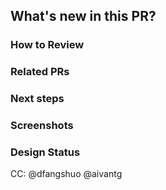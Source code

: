 [//]: # "These comments meant for your reference, they are invisible and don't need to be deleted"

## What's new in this PR?

[//]: # '####### YOUR ANSWER BELOW ###########'
[//]: # '############## END ##################'

### How to Review

[//]: # 'The order in which to review files and 
what to expect when testing locally'
[//]: # '####### YOUR ANSWER BELOW ###########'
[//]: # '############## END ##################'

### Related PRs

[//]: # "Optional - related PRs you're waiting on
/ PRs that will conflict, etc"
[//]: # '####### YOUR ANSWER BELOW ###########'
[//]: # '############## END ##################'

### Next steps

[//]: # "What doesn't work yet, what's NOT in this 
PR/has to be done "
[//]: # '####### YOUR ANSWER BELOW ###########'
[//]: # '############## END ##################'

### Screenshots

[//]: # '#### YOUR SCREENSHOTS BELOW ########'
[//]: # '############## END ##################'

### Design Status

[//]: # 'If this is a frontend PR, what is the expected 
status of the UI in this PR (lo, mid, high- fi?'
[//]: # '####### LOFI/MIDFI/HIFI ###########'
[//]: # '############## END ##################'

CC: @dfangshuo @aivantg
